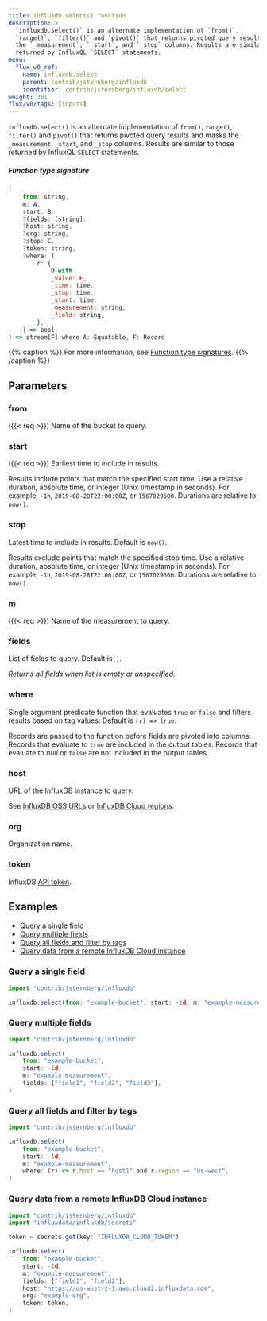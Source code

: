 ```yaml
---
title: influxdb.select() function
description: >
  `influxdb.select()` is an alternate implementation of `from()`,
  `range()`, `filter()` and `pivot()` that returns pivoted query results and masks
  the `_measurement`, `_start`, and `_stop` columns. Results are similar to those
  returned by InfluxQL `SELECT` statements.
menu:
  flux_v0_ref:
    name: influxdb.select
    parent: contrib/jsternberg/influxdb
    identifier: contrib/jsternberg/influxdb/select
weight: 301
flux/v0/tags: [inputs]
---
```


<!------------------------------------------------------------------------------

IMPORTANT: This page was generated from comments in the Flux source code. Any
edits made directly to this page will be overwritten the next time the
documentation is generated. 

To make updates to this documentation, update the function comments above the
function definition in the Flux source code:

https://github.com/influxdata/flux/blob/master/stdlib/contrib/jsternberg/influxdb/influxdb.flux#L215-L267

Contributing to Flux: https://github.com/influxdata/flux#contributing
Fluxdoc syntax: https://github.com/influxdata/flux/blob/master/docs/fluxdoc.md

------------------------------------------------------------------------------->

`influxdb.select()` is an alternate implementation of `from()`,
`range()`, `filter()` and `pivot()` that returns pivoted query results and masks
the `_measurement`, `_start`, and `_stop` columns. Results are similar to those
returned by InfluxQL `SELECT` statements.



##### Function type signature

```js
(
    from: string,
    m: A,
    start: B,
    ?fields: [string],
    ?host: string,
    ?org: string,
    ?stop: C,
    ?token: string,
    ?where: (
        r: {
            D with
            _value: E,
            _time: time,
            _stop: time,
            _start: time,
            _measurement: string,
            _field: string,
        },
    ) => bool,
) => stream[F] where A: Equatable, F: Record
```

{{% caption %}}
For more information, see [Function type signatures](/flux/v0/function-type-signatures/).
{{% /caption %}}

## Parameters

### from
({{< req >}})
Name of the bucket to query.



### start
({{< req >}})
Earliest time to include in results.

Results include points that match the specified start time.
Use a relative duration, absolute time, or integer (Unix timestamp in seconds).
For example, `-1h`, `2019-08-28T22:00:00Z`, or `1567029600`.
Durations are relative to `now()`.

### stop

Latest time to include in results. Default is `now()`.

Results exclude points that match the specified stop time.
Use a relative duration, absolute time, or integer (Unix timestamp in seconds).
For example, `-1h`, `2019-08-28T22:00:00Z`, or `1567029600`.
Durations are relative to `now()`.

### m
({{< req >}})
Name of the measurement to query.



### fields

List of fields to query. Default is`[]`.

_Returns all fields when list is empty or unspecified._

### where

Single argument predicate function that evaluates `true` or `false`
and filters results based on tag values.
Default is `(r) => true`.

Records are passed to the function before fields are pivoted into columns.
Records that evaluate to `true` are included in the output tables.
Records that evaluate to _null_ or `false` are not included in the output tables.

### host

URL of the InfluxDB instance to query.

See [InfluxDB OSS URLs](/influxdb/v2/reference/urls/)
or [InfluxDB Cloud regions](/influxdb/cloud/reference/regions/).

### org

Organization name.



### token

InfluxDB [API token](/influxdb/v2/security/tokens/).




## Examples

- [Query a single field](#query-a-single-field)
- [Query multiple fields](#query-multiple-fields)
- [Query all fields and filter by tags](#query-all-fields-and-filter-by-tags)
- [Query data from a remote InfluxDB Cloud instance](#query-data-from-a-remote-influxdb-cloud-instance)

### Query a single field

```js
import "contrib/jsternberg/influxdb"

influxdb.select(from: "example-bucket", start: -1d, m: "example-measurement", fields: ["field1"])

```


### Query multiple fields

```js
import "contrib/jsternberg/influxdb"

influxdb.select(
    from: "example-bucket",
    start: -1d,
    m: "example-measurement",
    fields: ["field1", "field2", "field3"],
)

```


### Query all fields and filter by tags

```js
import "contrib/jsternberg/influxdb"

influxdb.select(
    from: "example-bucket",
    start: -1d,
    m: "example-measurement",
    where: (r) => r.host == "host1" and r.region == "us-west",
)

```


### Query data from a remote InfluxDB Cloud instance

```js
import "contrib/jsternberg/influxdb"
import "influxdata/influxdb/secrets"

token = secrets.get(key: "INFLUXDB_CLOUD_TOKEN")

influxdb.select(
    from: "example-bucket",
    start: -1d,
    m: "example-measurement",
    fields: ["field1", "field2"],
    host: "https://us-west-2-1.aws.cloud2.influxdata.com",
    org: "example-org",
    token: token,
)

```

